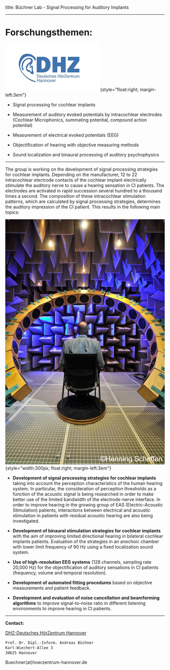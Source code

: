 title: Büchner Lab - Signal Processing for Auditory Implants
***

# Forschungsthemen: #

![Deutsches HörZentrum Logo](buechner/dhz_logo.png){style="float:right; margin-left:3em"}

- Signal processing for cochlear implants

- Measurement of auditory evoked potentials by intracochlear electrodes (Cochlear Microphonics, summating potential, compound action potential)

- Measurement of electrical evoked potentials (EEG)

- Objectification of hearing with objective measuring methods

- Sound localization and binaural processing of auditory psychophysics 


----------


The group is working on the development of signal processing strategies for cochlear implants. Depending on the manufacturer, 12 to 22 intracochlear electrode contacts of the cochlear implant electrically stimulate the auditory nerve to cause a hearing sensation in CI patients. The electrodes are activated in rapid succession several hundred to a thousand times a second. The composition of these intracochlear stimulation patterns, which are calculated by signal processing strategies, determines the auditory impression of the CI patient. This results in the following main topics:


![Freifeldraum](buechner/freifeld.jpg){style="width:300px; float:right; margin-left:3em"}

- **Development of signal processing strategies for cochlear implants** taking into account the perception characteristics of the human hearing system. In particular, the consideration of perception thresholds as a function of the acoustic signal is being researched in order to make better use of the limited bandwidth of the electrode-nerve interface. In order to improve hearing in the growing group of EAS (Electric-Acoustic Stimulation) patients, interactions between electrical and acoustic stimulation in patients with residual acoustic hearing are also being investigated.

- **Development of binaural stimulation strategies for cochlear implants** with the aim of improving limited directional hearing in bilateral cochlear implants patients. Evaluation of the strategies in an anechoic chamber with lower limit frequency of 90 Hz using a fixed localization sound system.

- **Use of high-resolution EEG systems** (128 channels, sampling rate 20,000 Hz) for the objectification of auditory sensations in CI patients (frequency, volume and temporal resolution).

- **Development of automated fitting procedures** based on objective measurements and patient feedback.

- **Development and evaluation of noise cancellation and beamforming algorithms** to improve signal-to-noise ratio in different listening environments to improve hearing in CI patients.
- - - 


**Contact:**

[DHZ-Deutsches HörZentrum Hannover](http://www.hoerzentrum-hannover.de/index.php?id=1)

    Prof. Dr. Dipl.-Inform. Andreas Büchner
    Karl-Wiechert-Allee 3 
    30625 Hannover
    

Buechner(at)hoerzentrum-hannover.de
